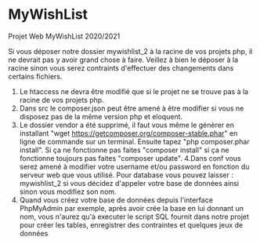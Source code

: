 # MyWishList
Projet Web MyWishList 2020/2021


Si vous déposer notre dossier mywishlist_2 à la racine de vos projets php, il ne devrait pas y avoir grand chose à faire.
Veillez à bien le déposer à la racine sinon vous serez contraints d'effectuer des changements dans certains fichiers.

1. Le htaccess ne devra être modifié que si le projet ne se trouve pas à la racine de vos projets php.
2. Dans src le composer.json peut être amené à être modifier si vous ne disposez pas de la même version php et eloquent.
3. Le dossier vendor a été supprimé, il faut vous même le génèrer en installant "wget https://getcomposer.org/composer-stable.phar" en ligne de commande sur un terminal.
Ensuite tapez "php composer.phar install". Si ça ne fonctionne pas faites "composer install" si ça ne fonctionne toujours pas faites "composer update".
4.Dans conf vous serez amené à modifier votre username et/ou password en fonction du serveur web que vous utilisé. Pour database vous pouvez laisser : mywishlist_2 si vous décidez d'appeler votre base de données ainsi sinon vous modifiez son nom.
5. Quand vous créez votre base de données depuis l'interface PhpMyAdmin par exemple, après avoir crée la base en lui donnant un nom, vous n'aurez qu'à executer le script SQL fournit dans notre projet pour créer les tables, enregistrer des contraintes et quelques jeux de données

